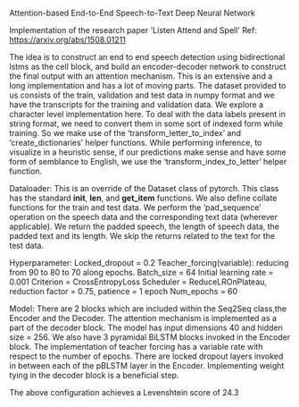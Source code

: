 Attention-based End-to-End Speech-to-Text Deep Neural Network

Implementation of the research paper 'Listen Attend and Spell'
Ref: https://arxiv.org/abs/1508.01211


The idea is to construct an end to end speech detection using bidirectional lstms as the cell block, and build an encoder-decoder network to construct the final output with an attention mechanism. This is an extensive and a long implementation and has a lot of moving parts. The dataset provided to us consists of the train, validation and test data in numpy format and we have the transcripts for the training and validation data.  We explore a character level implementation here. To deal with the data labels present in string format, we need to convert them in some sort of indexed form while training. So we make use of the ‘transform_letter_to_index’ and ‘create_dictionaries’ helper functions. While performing inference, to visualize in a heuristic sense, if our predictions make sense and have some form of semblance to English, we use the ‘transform_index_to_letter’ helper function.

Dataloader: This is an override of the Dataset class of pytorch. This class has the standard __init__, __len__, and __get_item__ functions. We also define collate functions for the train and test data. We perform the ‘pad_sequence’ operation on the speech data and the corresponding text data (wherever applicable). We return the padded speech, the length of speech data, the padded text and its length. We skip the returns related to the text for the test data.

Hyperparameter: 
Locked_dropout = 0.2
Teacher_forcing(variable): reducing from 90 to 80 to 70 along epochs.
Batch_size = 64
Initial learning rate = 0.001
Criterion = CrossEntropyLoss
Scheduler = ReduceLROnPlateau, reduction factor = 0.75, patience = 1 epoch
Num_epochs = 60

Model: There are 2 blocks which are included within the Seq2Seq class,the Encoder and the Decoder. The attention mechanism is implemented as a part of the decoder block. The model has input dimensions 40 and hidden size = 256. We also have 3 pyramidal BiLSTM blocks invoked in the Encoder block. The implementation of teacher forcing has a variable rate with respect to the number of epochs. There are locked dropout layers invoked in between each of the pBLSTM layer in the Encoder. Implementing weight tying in the decoder block is a beneficial step.

The above configuration achieves a Levenshtein score of 24.3
